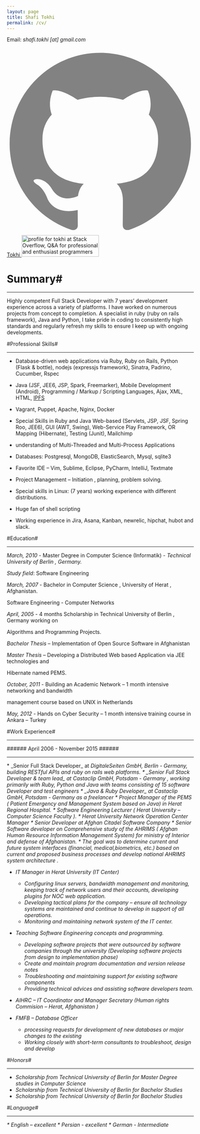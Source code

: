 ```yaml
---
layout: page
title: Shafi Tokhi
permalink: /cv/
---
```


Email: <em>shafi.tokhi [at] gmail.com</em>


<a href="https://github.com/{{ site.github_username }}">
              <span class="icon  icon--github">
                <svg viewBox="0 0 16 16">
                  <path fill="#828282" d="M7.999,0.431c-4.285,0-7.76,3.474-7.76,7.761 c0,3.428,2.223,6.337,5.307,7.363c0.388,0.071,0.53-0.168,0.53-0.374c0-0.184-0.007-0.672-0.01-1.32 c-2.159,0.469-2.614-1.04-2.614-1.04c-0.353-0.896-0.862-1.135-0.862-1.135c-0.705-0.481,0.053-0.472,0.053-0.472 c0.779,0.055,1.189,0.8,1.189,0.8c0.692,1.186,1.816,0.843,2.258,0.645c0.071-0.502,0.271-0.843,0.493-1.037 C4.86,11.425,3.049,10.76,3.049,7.786c0-0.847,0.302-1.54,0.799-2.082C3.768,5.507,3.501,4.718,3.924,3.65 c0,0,0.652-0.209,2.134,0.796C6.677,4.273,7.34,4.187,8,4.184c0.659,0.003,1.323,0.089,1.943,0.261 c1.482-1.004,2.132-0.796,2.132-0.796c0.423,1.068,0.157,1.857,0.077,2.054c0.497,0.542,0.798,1.235,0.798,2.082 c0,2.981-1.814,3.637-3.543,3.829c0.279,0.24,0.527,0.713,0.527,1.437c0,1.037-0.01,1.874-0.01,2.129 c0,0.208,0.14,0.449,0.534,0.373c3.081-1.028,5.302-3.935,5.302-7.362C15.76,3.906,12.285,0.431,7.999,0.431z"/>
                </svg>
             </span>  Tokhi

<a href="http://stackoverflow.com/users/277740/tokhi">
<img src="http://stackoverflow.com/users/flair/277740.png?theme=clean" width="208" height="58" alt="profile for tokhi at Stack Overflow, Q&amp;A for professional and enthusiast programmers" title="profile for tokhi at Stack Overflow, Q&amp;A for professional and enthusiast programmers">
</a>

          

# Summary#

<hr>
Highly competent Full Stack Developer with 7 years’ development experience across a variety of platforms. I have worked on numerous projects from concept to completion. A specialist in ruby (ruby on rails framework), Java and Python, I take pride in coding to consistently high standards and regularly refresh my skills to ensure I keep up with ongoing developments.
<br>


#Professional Skills#

<hr>

* Database-driven web applications via Ruby, Ruby on Rails, Python (Flask & bottle), nodejs (expressjs framework), Sinatra, Padrino, Cucumber, Rspec
* Java (JSF, JEE6, JSP, Spark, Freemarker), Mobile Development (Android), Programming / Markup / Scripting Languages, Ajax, XML, HTML, <a href="https://ipfs.io/ipfs/QmNhFJjGcMPqpuYfxL62VVB9528NXqDNMFXiqN5bgFYiZ1/its-time-for-the-permanent-web.html">IPFS</a>
* Vagrant, Puppet, Apache, Nginx, Docker

* Special Skills in Ruby and Java  Web-based (Servlets, JSP, JSF, Spring Roo, JEE6), GUI (AWT, Swing), Web-Service Play Framework, OR Mapping (Hibernate), Testing (Junit), Mailchimp

* understanding of Multi-Threaded and Multi-Process Applications

* Databases: Postgresql, MongoDB, ElasticSearch, Mysql, sqlite3

* Favorite IDE – Vim, Sublime, Eclipse, PyCharm, IntelliJ, Textmate

* Project Management – Initiation , planning, problem solving.

* Special skills in Linux: (7 years) working experience with different distributions.

* Huge fan of shell scripting

* Working experience in Jira, Asana, Kanban, newrelic, hipchat, hubot and slack.


#Education#
<hr>

<em>March, 2010</em> - Master Degree in Computer Science (Informatik) - _Technical University of Berlin , Germany._

<em>Study field</em>: Software Engineering

<em>March, 2007</em> - Bachelor in Computer Science , University of Herat , Afghanistan.

Software Engineering - Computer Networks 

<em>April, 2005</em> - 4 months Scholarship in Technical University of Berlin , Germany working on 

Algorithms and Programming Projects.

<em>Bachelor Thesis</em> – Implementation of Open Source Software in Afghanistan

<em>Master Thesis</em> – Developing a Distributed Web based Application via JEE technologies and 

Hibernate named PEMS.

<em>October, 2011</em> - Building an Academic Network – 1 month intensive networking and bandwidth 

management course based on UNIX in Netherlands

<em>May, 2012</em> - Hands on Cyber Security – 1 month intensive training course in Ankara – Turkey

#Work Experience#
<hr>
###### April 2006 - November 2015 ######
<hr>
* _Senior Full Stack Developer_ at <em>DigitaleSeiten GmbH, Berlin - Germany<em>, building RESTful APIs and ruby on rails web platforms.
* _Senior Full Stack Developer & team lead_ at <em>Castaclip GmbH, Potsdam - Germany<em> , working primarily with Ruby, Python and Java with teams consisting of 15 software Developer and test engineers
* _Java & Ruby Developer_ at <em>Castaclip GmbH, Potsdam - Germany<em> as a freelancer
* Project Manager of the PEMS ( Patient Emergency and Management System based on Java) in Herat Regional Hospital.
* Software Engineering Lecturer ( Herat University – Computer Science Faculty ).
* Herat University Network Operation Center Manager
* Senior Developer at Afghan Citadel Software Company 
* Senior Software developer on Comprehensive study of the AHRIMS ( Afghan Human Resource Information Management System) for ministry of Interior and defense of Afghanistan. 
  * The goal was to determine current and future system interfaces (financial, medical,biometrics, etc.) based on current and proposed business processes and develop national AHRIMS system architecture .
 
* IT Manager in Herat University (IT Center)
  * Configuring linux servers, bandwidth management and monitoring, keeping track of network users and their accounts, developing plugins for NOC web application.
  * Developing tactical plans for the company – ensure all technology systems are maintained and continue to develop in support of all operations.
  * Monitoring and maintaining network system of the IT center. 
  
* Teaching Software Engineering concepts and programming.
  * Developing software projects that were outsourced by software companies through the university (Developing software projects from design to implementation phase)
  * Create and maintain program documentation and version release notes
  * Troubleshooting and maintaining support for existing software components
  * Providing technical advices and assisting software developers team.

* AIHRC – IT Coordinator and Manager Secretary (Human rights Commision – Herat, Afghanistan )

* FMFB – Database Officer
  * processing requests for development of new databases or major changes to the existing 
  * Working closely with short-term consultants to troubleshoot, design and develop 

#Honors#
<hr>

* Scholarship from Technical University of Berlin for Master Degree studies in Computer Science
* Scholarship from Technical University of Berlin for Bachelor Studies
* Scholarship from Technical University of Berlin for Bachelor Studies

#Language#
<hr>
* English – excellent 
* Persian - excellent
* German - Intermediate

